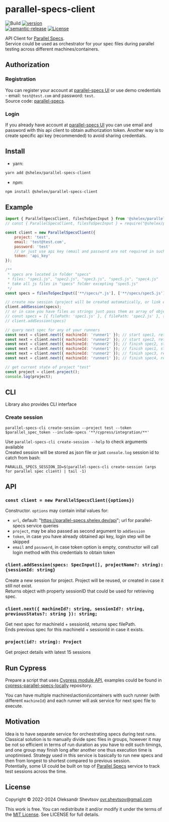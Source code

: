 # parallel-specs-client

![Build][gh-image]
[![version][version-image]][npm-url]  
[![semantic-release][semantic-image]][semantic-url]
[![License][license-image]][license-url]

API Client for [Parallel Specs](https://github.com/Shelex/parallel-specs).  
Service could be used as orchestrator for your spec files during parallel testing across different machines/containers.

## Authorization

### Registration

You can register your account at [parallel-specs UI](https://parallel-specs.shelex.dev)
or use demo credentials - email: `test@test.com` and password: `test`.  
Source code: [parallel-specs](https://github.com/Shelex/parallel-specs).

### Login

If you already have account at [parallel-specs UI](https://parallel-specs.shelex.dev) you can use email and password with this api client to obtain authorization token. Another way is to create specific api key (recommended) to avoid sharing credentials.

## Install

-   yarn:

```bash
yarn add @shelex/parallel-specs-client
```

-   npm:

```bash
npm install @shelex/parallel-specs-client
```

## Example

```js
import { ParallelSpecsClient, filesToSpecInput } from '@shelex/parallel-specs-client';
// const { ParallelSpecsClient, filesToSpecInput } = require("@shelex/parallel-specs-client")

const client = new ParallelSpecsClient({
    project: 'test',
    email: 'test@test.com',
    password: 'test'
    // or just use api key (email and password are not required in such case):
    token: 'api_key'
});

/**
 * specs are located in folder "specs"
 * files: "spec1.js", "spec2.js", "spec3.js", "spec5.js", "spec4.js"
 * take all js files in "specs" folder excepting "spec5.js"
 */
const specs = filesToSpecInput(['**/specs/*.js'], ['**/specs/spec5.js']);

// create new session (project will be created automatically, or link existing)
client.addSession(specs);
// or in case you have files as strings just pass them as array of objects:
// const specs = [{ filePath: 'spec1.js' }, { filePath: 'spec2.js' }, { filePath: 'spec3.js' }, { filePath: 'spec4.js' }]
// client.addSession(specs)

// query next spec for any of your runners
const next = client.next({ machineId: 'runner1' }); // start spec1, return spec1
const next = client.next({ machineId: 'runner2' }); // start spec2, return spec2
const next = client.next({ machineId: 'runner2' }); // finish spec2, start spec3, return spec3
const next = client.next({ machineId: 'runner1' }); // finish spec1, start spec4, return spec4
const next = client.next({ machineId: 'runner2' }); // finish spec3, return null
const next = client.next({ machineId: 'runner1' }); // finish spec4, return null

// get current state of project "test"
const project = client.project();
console.log(project);
```

## CLI

Library also provides CLI interface

### Create session

`parallel-specs-cli create-session --project test --token $parallel_spec_token --include-specs '**/cypress/integration/**'`

Use `parallel-specs-cli create-session --help` to check arguments available  
Created session will be stored as json file or just `console.log` session id to catch from bash:

```
PARALLEL_SPECS_SESSION_ID=$(parallel-specs-cli create-session (args for parallel spec client) | tail -1)
```

## API

### `const client = new ParallelSpecsClient({options})`

Constructor. `options` may contain inital values for:

-   `url`, default: "https://parallel-specs.shelex.dev/api"; url for parallel-specs service queries
-   `project`, may be also passed as second argument to `addSession`
-   `token`, in case you have already obtained api key, login step will be skipped
-   `email` and `password`, in case token option is empty, constructor will call login method with this credentials to obtain token

### `client.addSession(specs: SpecInput[], projectName?: string): {sessionId: string}`

Create a new session for project. Project will be reused, or created in case it still not exist.  
Returns object with property sessionID that could be used for retrieving spec.

### `client.next({ machineId?: string, sessionId?: string, previousStatus?: string }): string;`

Get next spec for machineId + sessionId, returns spec filePath.  
Ends previous spec for this machineId + sessionId in case it exists.

### `project(id?: string): Project`

Get project details with latest 15 sessions

## Run Cypress

Prepare a script that uses [Cypress module API](https://docs.cypress.io/guides/guides/module-api), examples could be found in [cypress-parallel-specs-locally](https://github.com/Shelex/cypress-parallel-specs-locally) repository.

You can have multiple machines\actions\containers with such runner (with different `machineId`) and each runner will ask service for next spec file to execute.

## Motivation

Idea is to have separate service for orchestrating specs during test runs. Classical solution is to manually divide spec files in groups, however it may be not so efficient in terms of run duration as you have to edit such timings, and one group may finish long after another one thus execution time is unoptimised. Strategy used in this service is basically to run new specs and then from longest to shortest compared to previous session.  
Potentially, some UI could be built on top of [Parallel Specs](https://github.com/Shelex/parallel-specs) service to track test sessions across the time.

## License

Copyright © 2022-2024 Oleksandr Shevtsov <ovr.shevtsov@gmail.com>

This work is free. You can redistribute it and/or modify it under the
terms of the [MIT License](https://opensource.org/licenses/MIT).
See LICENSE for full details.

[npm-url]: https://npmjs.com/package/@shelex/parallel-specs-client
[gh-image]: https://github.com/Shelex/parallel-specs-client/workflows/build/badge.svg?branch=master
[semantic-image]: https://img.shields.io/badge/%20%20%F0%9F%93%A6%F0%9F%9A%80-semantic--release-e10079.svg
[semantic-url]: https://github.com/semantic-release/semantic-release
[license-image]: https://img.shields.io/npm/l/@shelex/parallel-specs-client
[license-url]: https://opensource.org/licenses/MIT
[version-image]: https://badgen.net/npm/v/@shelex/parallel-specs-client

